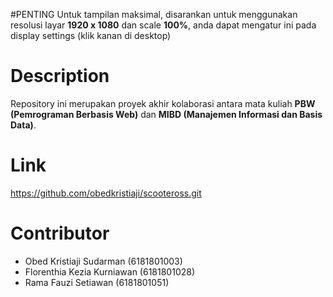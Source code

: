 #PENTING
Untuk tampilan maksimal, disarankan untuk menggunakan resolusi layar __1920 x 1080__ dan scale __100%__, anda dapat mengatur ini pada display settings (klik kanan di desktop)

# Description
Repository ini merupakan proyek akhir kolaborasi antara mata kuliah __PBW (Pemrograman Berbasis Web)__ dan __MIBD (Manajemen Informasi dan Basis Data)__.

# Link
https://github.com/obedkristiaji/scooteross.git

# Contributor
- Obed Kristiaji Sudarman (6181801003)
- Florenthia Kezia Kurniawan (6181801028)
- Rama Fauzi Setiawan (6181801051)
